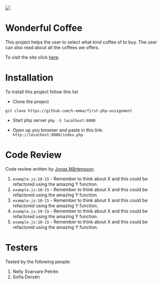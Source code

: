 <img src="https://media.giphy.com/media/xULW8tFJvm5JJYnZkc/giphy.gif">

# Wonderful Coffee

This project helps the user to select what kind coffee of to buy. The user can also read about all the coffees we offers.

To visit the site click [here](https://emma-h.com/first-php-assignment/).



# Installation

To install this project follow this list
- Clone the project
```
git clone https://github.com/h-emma/first-php-assignment
```
- Start php server ```php -S localhost:8000```
 
- Open up you browser and paste in this link:
```http://localhost:8000/index.php```

# Code Review

Code review written by [Jonas Mårtensson](https://github.com/jonas128).

1. `example.js:10-15` - Remember to think about X and this could be refactored using the amazing Y function.
2. `example.js:10-15` - Remember to think about X and this could be refactored using the amazing Y function.
3. `example.js:10-15` - Remember to think about X and this could be refactored using the amazing Y function.
4. `example.js:10-15` - Remember to think about X and this could be refactored using the amazing Y function.
5. `example.js:10-15` - Remember to think about X and this could be refactored using the amazing Y function.

# Testers

Tested by the following people:

1. Nelly Svarvare Petrén
2. Sofia Dersén
